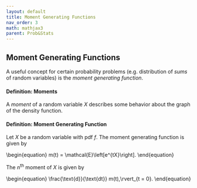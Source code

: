 ```yaml
---
layout: default
title: Moment Generating Functions
nav_order: 3
math: mathjax3
parent: Prob&Stats
---
```


## Moment Generating Functions
A useful concept for certain probability problems (e.g. distribution of _sums_ of random variables) is the _moment generating function_.

#### Definition: Moments
A _moment_ of a random variable $X$ describes some behavior about the graph of the density function.

#### Definition: Moment Generating Function
Let $X$ be a random variable with pdf $f$. The moment generating function is given by

\begin{equation}
m(t) = \mathcal{E}\left[e^{tX}\right].
\end{equation}

The $n^{\text{th}}$ moment of $X$ is given by

\begin{equation}
\frac{\text{d}}{\text{dt}} m(t)\,\rvert_{t = 0}.
\end{equation}
